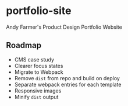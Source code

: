 # portfolio-site
Andy Farmer's Product Design Portfolio Website

## Roadmap
 - CMS case study
 - Clearer focus states
 - Migrate to Webpack
 - Remove `dist` from repo and build on deploy
 - Separate webpack entries for each template
 - Responsive images
 - Minify `dist` output
